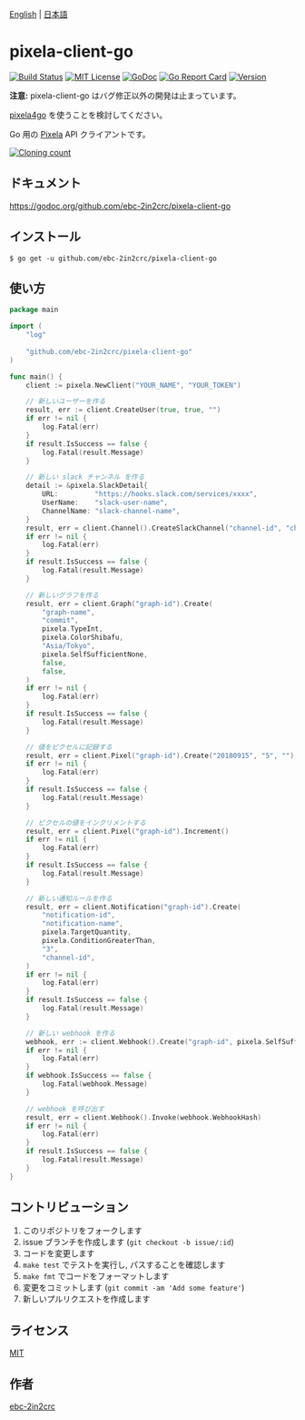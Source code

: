 [English](README.md) | [日本語](README_ja.md)

# pixela-client-go

[![Build Status](https://travis-ci.com/ebc-2in2crc/pixela-client-go.svg?branch=master)](https://travis-ci.com/ebc-2in2crc/pixela-client-go)
[![MIT License](http://img.shields.io/badge/license-MIT-blue.svg?style=flat)](LICENSE)
[![GoDoc](https://godoc.org/github.com/ebc-2in2crc/pixela-client-go?status.svg)](https://pkg.go.dev/github.com/ebc-2in2crc/pixela-client-go)
[![Go Report Card](https://goreportcard.com/badge/github.com/ebc-2in2crc/pixela-client-go)](https://goreportcard.com/report/github.com/ebc-2in2crc/pixela-client-go)
[![Version](https://img.shields.io/github/release/ebc-2in2crc/pixela-client-go.svg?label=version)](https://img.shields.io/github/release/ebc-2in2crc/pixela-client-go.svg?label=version)

**注意:** pixela-client-go はバグ修正以外の開発は止まっています。

[pixela4go](https://github.com/ebc-2in2crc/pixela4go) を使うことを検討してください。

Go 用の [Pixela](https://pixe.la/) API クライアントです。

[![Cloning count](https://pixe.la/v1/users/ebc-2in2crc/graphs/p-c-g-clone)](https://pixe.la/v1/users/ebc-2in2crc/graphs/p-c-g-clone.html)

## ドキュメント

https://godoc.org/github.com/ebc-2in2crc/pixela-client-go

## インストール

```
$ go get -u github.com/ebc-2in2crc/pixela-client-go
```

## 使い方

```go
package main

import (
	"log"
	
	"github.com/ebc-2in2crc/pixela-client-go"
)

func main() {
	client := pixela.NewClient("YOUR_NAME", "YOUR_TOKEN")

	// 新しいユーザーを作る
	result, err := client.CreateUser(true, true, "")
	if err != nil {
		log.Fatal(err)
	}
	if result.IsSuccess == false {
		log.Fatal(result.Message)
	}

	// 新しい slack チャンネル を作る
	detail := &pixela.SlackDetail{
		URL:         "https://hooks.slack.com/services/xxxx",
		UserName:    "slack-user-name",
		ChannelName: "slack-channel-name",
	}
	result, err = client.Channel().CreateSlackChannel("channel-id", "channel-name", detail)
	if err != nil {
		log.Fatal(err)
	}
	if result.IsSuccess == false {
		log.Fatal(result.Message)
	}

	// 新しいグラフを作る
	result, err = client.Graph("graph-id").Create(
		"graph-name",
		"commit",
		pixela.TypeInt,
		pixela.ColorShibafu,
		"Asia/Tokyo",
		pixela.SelfSufficientNone,
		false,
		false,
	)
	if err != nil {
		log.Fatal(err)
	}
	if result.IsSuccess == false {
		log.Fatal(result.Message)
	}

	// 値をピクセルに記録する
	result, err = client.Pixel("graph-id").Create("20180915", "5", "")
	if err != nil {
		log.Fatal(err)
	}
	if result.IsSuccess == false {
		log.Fatal(result.Message)
	}

	// ピクセルの値をインクリメントする
	result, err = client.Pixel("graph-id").Increment()
	if err != nil {
		log.Fatal(err)
	}
	if result.IsSuccess == false {
		log.Fatal(result.Message)
	}

	// 新しい通知ルールを作る
	result, err = client.Notification("graph-id").Create(
		"notification-id",
		"notification-name",
		pixela.TargetQuantity,
		pixela.ConditionGreaterThan,
		"3",
		"channel-id",
	)
	if err != nil {
		log.Fatal(err)
	}
	if result.IsSuccess == false {
		log.Fatal(result.Message)
	}

	// 新しい webhook を作る
	webhook, err := client.Webhook().Create("graph-id", pixela.SelfSufficientIncrement)
	if err != nil {
		log.Fatal(err)
	}
	if webhook.IsSuccess == false {
		log.Fatal(webhook.Message)
	}

	// webhook を呼び出す
	result, err = client.Webhook().Invoke(webhook.WebhookHash)
	if err != nil {
		log.Fatal(err)
	}
	if result.IsSuccess == false {
		log.Fatal(result.Message)
	}
}
```

## コントリビューション

1. このリポジトリをフォークします
2. issue ブランチを作成します (`git checkout -b issue/:id`)
3. コードを変更します
4. `make test` でテストを実行し, パスすることを確認します
5. `make fmt` でコードをフォーマットします
6. 変更をコミットします (`git commit -am 'Add some feature'`)
7. 新しいプルリクエストを作成します

## ライセンス

[MIT](https://github.com/ebc-2in2crc/pixela-client-go/blob/master/LICENSE)

## 作者

[ebc-2in2crc](https://github.com/ebc-2in2crc)
